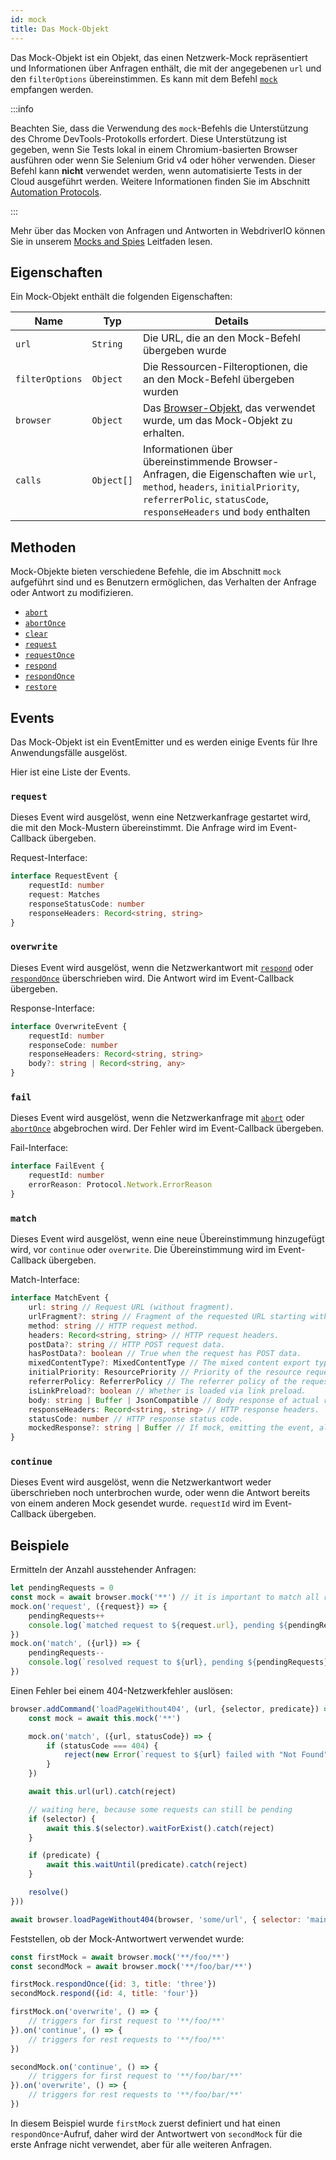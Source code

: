 ```yaml
---
id: mock
title: Das Mock-Objekt
---
```


Das Mock-Objekt ist ein Objekt, das einen Netzwerk-Mock repräsentiert und Informationen über Anfragen enthält, die mit der angegebenen `url` und den `filterOptions` übereinstimmen. Es kann mit dem Befehl [`mock`](/docs/api/browser/mock) empfangen werden.

:::info

Beachten Sie, dass die Verwendung des `mock`-Befehls die Unterstützung des Chrome DevTools-Protokolls erfordert.
Diese Unterstützung ist gegeben, wenn Sie Tests lokal in einem Chromium-basierten Browser ausführen oder
wenn Sie Selenium Grid v4 oder höher verwenden. Dieser Befehl kann __nicht__ verwendet werden, wenn
automatisierte Tests in der Cloud ausgeführt werden. Weitere Informationen finden Sie im Abschnitt [Automation Protocols](/docs/automationProtocols).

:::

Mehr über das Mocken von Anfragen und Antworten in WebdriverIO können Sie in unserem [Mocks and Spies](/docs/mocksandspies) Leitfaden lesen.

## Eigenschaften

Ein Mock-Objekt enthält die folgenden Eigenschaften:

| Name | Typ | Details |
| ---- | ---- | ------- |
| `url` | `String` | Die URL, die an den Mock-Befehl übergeben wurde |
| `filterOptions` | `Object` | Die Ressourcen-Filteroptionen, die an den Mock-Befehl übergeben wurden |
| `browser` | `Object` | Das [Browser-Objekt](/docs/api/browser), das verwendet wurde, um das Mock-Objekt zu erhalten. |
| `calls` | `Object[]` | Informationen über übereinstimmende Browser-Anfragen, die Eigenschaften wie `url`, `method`, `headers`, `initialPriority`, `referrerPolic`, `statusCode`, `responseHeaders` und `body` enthalten |

## Methoden

Mock-Objekte bieten verschiedene Befehle, die im Abschnitt `mock` aufgeführt sind und es Benutzern ermöglichen, das Verhalten der Anfrage oder Antwort zu modifizieren.

- [`abort`](/docs/api/mock/abort)
- [`abortOnce`](/docs/api/mock/abortOnce)
- [`clear`](/docs/api/mock/clear)
- [`request`](/docs/api/mock/request)
- [`requestOnce`](/docs/api/mock/requestOnce)
- [`respond`](/docs/api/mock/respond)
- [`respondOnce`](/docs/api/mock/respondOnce)
- [`restore`](/docs/api/mock/restore)

## Events

Das Mock-Objekt ist ein EventEmitter und es werden einige Events für Ihre Anwendungsfälle ausgelöst.

Hier ist eine Liste der Events.

### `request`

Dieses Event wird ausgelöst, wenn eine Netzwerkanfrage gestartet wird, die mit den Mock-Mustern übereinstimmt. Die Anfrage wird im Event-Callback übergeben.

Request-Interface:
```ts
interface RequestEvent {
    requestId: number
    request: Matches
    responseStatusCode: number
    responseHeaders: Record<string, string>
}
```

### `overwrite`

Dieses Event wird ausgelöst, wenn die Netzwerkantwort mit [`respond`](/docs/api/mock/respond) oder [`respondOnce`](/docs/api/mock/respondOnce) überschrieben wird. Die Antwort wird im Event-Callback übergeben.

Response-Interface:
```ts
interface OverwriteEvent {
    requestId: number
    responseCode: number
    responseHeaders: Record<string, string>
    body?: string | Record<string, any>
}
```

### `fail`

Dieses Event wird ausgelöst, wenn die Netzwerkanfrage mit [`abort`](/docs/api/mock/abort) oder [`abortOnce`](/docs/api/mock/abortOnce) abgebrochen wird. Der Fehler wird im Event-Callback übergeben.

Fail-Interface:
```ts
interface FailEvent {
    requestId: number
    errorReason: Protocol.Network.ErrorReason
}
```

### `match`

Dieses Event wird ausgelöst, wenn eine neue Übereinstimmung hinzugefügt wird, vor `continue` oder `overwrite`. Die Übereinstimmung wird im Event-Callback übergeben.

Match-Interface:
```ts
interface MatchEvent {
    url: string // Request URL (without fragment).
    urlFragment?: string // Fragment of the requested URL starting with hash, if present.
    method: string // HTTP request method.
    headers: Record<string, string> // HTTP request headers.
    postData?: string // HTTP POST request data.
    hasPostData?: boolean // True when the request has POST data.
    mixedContentType?: MixedContentType // The mixed content export type of the request.
    initialPriority: ResourcePriority // Priority of the resource request at the time request is sent.
    referrerPolicy: ReferrerPolicy // The referrer policy of the request, as defined in https://www.w3.org/TR/referrer-policy/
    isLinkPreload?: boolean // Whether is loaded via link preload.
    body: string | Buffer | JsonCompatible // Body response of actual resource.
    responseHeaders: Record<string, string> // HTTP response headers.
    statusCode: number // HTTP response status code.
    mockedResponse?: string | Buffer // If mock, emitting the event, also modified it's response.
}
```

### `continue`

Dieses Event wird ausgelöst, wenn die Netzwerkantwort weder überschrieben noch unterbrochen wurde, oder wenn die Antwort bereits von einem anderen Mock gesendet wurde. `requestId` wird im Event-Callback übergeben.

## Beispiele

Ermitteln der Anzahl ausstehender Anfragen:

```js
let pendingRequests = 0
const mock = await browser.mock('**') // it is important to match all requests otherwise, the resulting value can be very confusing.
mock.on('request', ({request}) => {
    pendingRequests++
    console.log(`matched request to ${request.url}, pending ${pendingRequests} requests`)
})
mock.on('match', ({url}) => {
    pendingRequests--
    console.log(`resolved request to ${url}, pending ${pendingRequests} requests`)
})
```

Einen Fehler bei einem 404-Netzwerkfehler auslösen:

```js
browser.addCommand('loadPageWithout404', (url, {selector, predicate}) => new Promise(async (resolve, reject) => {
    const mock = await this.mock('**')

    mock.on('match', ({url, statusCode}) => {
        if (statusCode === 404) {
            reject(new Error(`request to ${url} failed with "Not Found"`))
        }
    })

    await this.url(url).catch(reject)

    // waiting here, because some requests can still be pending
    if (selector) {
        await this.$(selector).waitForExist().catch(reject)
    }

    if (predicate) {
        await this.waitUntil(predicate).catch(reject)
    }

    resolve()
}))

await browser.loadPageWithout404(browser, 'some/url', { selector: 'main' })
```

Feststellen, ob der Mock-Antwortwert verwendet wurde:

```js
const firstMock = await browser.mock('**/foo/**')
const secondMock = await browser.mock('**/foo/bar/**')

firstMock.respondOnce({id: 3, title: 'three'})
secondMock.respond({id: 4, title: 'four'})

firstMock.on('overwrite', () => {
    // triggers for first request to '**/foo/**'
}).on('continue', () => {
    // triggers for rest requests to '**/foo/**'
})

secondMock.on('continue', () => {
    // triggers for first request to '**/foo/bar/**'
}).on('overwrite', () => {
    // triggers for rest requests to '**/foo/bar/**'
})
```

In diesem Beispiel wurde `firstMock` zuerst definiert und hat einen `respondOnce`-Aufruf, daher wird der Antwortwert von `secondMock` für die erste Anfrage nicht verwendet, aber für alle weiteren Anfragen.